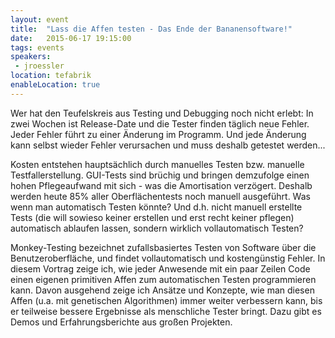 ```yaml
---
layout: event
title:  "Lass die Affen testen - Das Ende der Bananensoftware!"
date:   2015-06-17 19:15:00
tags: events
speakers:
 - jroessler
location: tefabrik
enableLocation: true
---
```


Wer hat den Teufelskreis aus Testing und Debugging noch nicht erlebt: In zwei Wochen ist Release-Date und die Tester finden täglich neue Fehler. Jeder Fehler führt zu einer Änderung im Programm. Und jede Änderung kann selbst wieder Fehler verursachen und muss deshalb getestet werden...

Kosten entstehen hauptsächlich durch manuelles Testen bzw. manuelle Testfallerstellung. GUI-Tests sind brüchig und bringen demzufolge einen hohen Pflegeaufwand mit sich - was die Amortisation verzögert. Deshalb werden heute 85% aller Oberflächentests noch manuell ausgeführt. Was wenn man automatisch Testen könnte? Und d.h. nicht manuell erstellte Tests (die will sowieso keiner erstellen und erst recht keiner pflegen) automatisch ablaufen lassen, sondern wirklich vollautomatisch Testen?

Monkey-Testing bezeichnet zufallsbasiertes Testen von Software über die Benutzeroberfläche, und findet vollautomatisch und kostengünstig Fehler. In diesem Vortrag zeige ich, wie jeder Anwesende mit ein paar Zeilen Code einen eigenen primitiven Affen zum automatischen Testen programmieren kann. Davon ausgehend zeige ich Ansätze und Konzepte, wie man diesen Affen (u.a. mit genetischen Algorithmen) immer weiter verbessern kann, bis er teilweise bessere Ergebnisse als menschliche Tester bringt. Dazu gibt es Demos und Erfahrungsberichte aus großen Projekten.